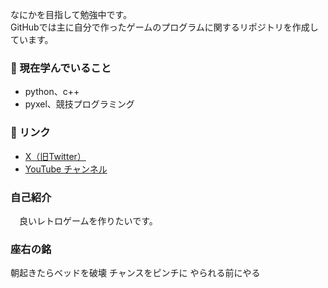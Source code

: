 なにかを目指して勉強中です。  
GitHubでは主に自分で作ったゲームのプログラムに関するリポジトリを作成しています。

### 🌱 現在学んでいること
- python、c++
- pyxel、競技プログラミング

### 🔗 リンク
-  [X（旧Twitter）](https://x.com/GoldenPotatoJP)
-  [YouTube チャンネル](https://www.youtube.com/@GoldenPotato-jp)
  
### 自己紹介
　良いレトロゲームを作りたいです。
 
### 座右の銘
朝起きたらベッドを破壊
チャンスをピンチに
やられる前にやる

